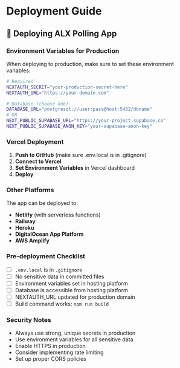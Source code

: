 # Deployment Guide

## 🚀 Deploying ALX Polling App

### Environment Variables for Production

When deploying to production, make sure to set these environment variables:

```bash
# Required
NEXTAUTH_SECRET="your-production-secret-here"
NEXTAUTH_URL="https://your-domain.com"

# Database (choose one)
DATABASE_URL="postgresql://user:pass@host:5432/dbname"
# OR
NEXT_PUBLIC_SUPABASE_URL="https://your-project.supabase.co"
NEXT_PUBLIC_SUPABASE_ANON_KEY="your-supabase-anon-key"
```

### Vercel Deployment

1. **Push to GitHub** (make sure .env.local is in .gitignore)
2. **Connect to Vercel**
3. **Set Environment Variables** in Vercel dashboard
4. **Deploy**

### Other Platforms

The app can be deployed to:
- **Netlify** (with serverless functions)
- **Railway** 
- **Heroku**
- **DigitalOcean App Platform**
- **AWS Amplify**

### Pre-deployment Checklist

- [ ] `.env.local` is in `.gitignore`
- [ ] No sensitive data in committed files
- [ ] Environment variables set in hosting platform
- [ ] Database is accessible from hosting platform
- [ ] NEXTAUTH_URL updated for production domain
- [ ] Build command works: `npm run build`

### Security Notes

- Always use strong, unique secrets in production
- Use environment variables for all sensitive data
- Enable HTTPS in production
- Consider implementing rate limiting
- Set up proper CORS policies
